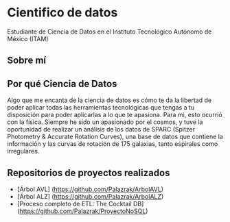 # Cientifico de datos

Estudiante de Ciencia de Datos en el Instituto Tecnológico Autónomo de México (ITAM)

## Sobre mí


## Por qué Ciencia de Datos 

Algo que me encanta de la ciencia de datos es cómo te da la libertad de poder aplicar todas las herramientas tecnológicas que tengas a tu disposición para poder aplicarlas a lo que te apasiona. Para mi, esto ocurrió con la física. Siempre he sido un apasionado por el cosmos, y tuve la oportunidad de realizar un análisis de los datos de SPARC (Spitzer Photometry & Accurate Rotation Curves), una base de datos que contiene la información y las curvas de rotación de 175 galaxias, tanto espirales como irregulares. 



## Repositorios de proyectos realizados 

- [Árbol AVL] (https://github.com/Palazrak/ArbolAVL)
- [Árbol ALZ] (https://github.com/Palazrak/ArbolALZ)
- [Proceso completo de ETL: The Cocktail DB] (https://github.com/Palazrak/ProyectoNoSQL)
